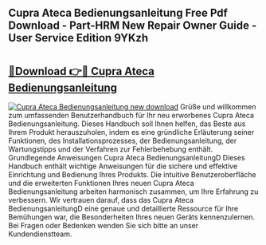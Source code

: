 ## Cupra Ateca Bedienungsanleitung Free Pdf Download - Part-HRM New Repair Owner Guide - User Service Edition 9YKzh

# <h2><a href="http://df4s8pj.blite.top/?on=Cupra+Ateca+Bedienungsanleitung">🔗Download 👉🔴 Cupra Ateca Bedienungsanleitung</a></h2>

[![Cupra Ateca Bedienungsanleitung new download](https://i.imgur.com/lujVjoI.png)](http://df4s8pj.blite.top/?on=Cupra+Ateca+Bedienungsanleitung)
Grüße und willkommen zum umfassenden Benutzerhandbuch für Ihr neu erworbenes Cupra Ateca Bedienungsanleitung. Dieses Handbuch soll Ihnen helfen, das Beste aus Ihrem Produkt herauszuholen, indem es eine gründliche Erläuterung seiner Funktionen, des Installationsprozesses, der Bedienungsanleitung, der Wartungstipps und der Verfahren zur Fehlerbehebung enthält. Grundlegende Anweisungen Cupra Ateca BedienungsanleitungD Dieses Handbuch enthält wichtige Anweisungen für die sichere und effektive Einrichtung und Bedienung Ihres Produkts. Die intuitive Benutzeroberfläche und die erweiterten Funktionen Ihres neuen Cupra Ateca Bedienungsanleitung arbeiten harmonisch zusammen, um Ihre Erfahrung zu verbessern. Wir vertrauen darauf, dass das Cupra Ateca BedienungsanleitungD eine genaue und detaillierte Ressource für Ihre Bemühungen war, die Besonderheiten Ihres neuen Geräts kennenzulernen. Bei Fragen oder Bedenken wenden Sie sich bitte an unser Kundendienstteam.
